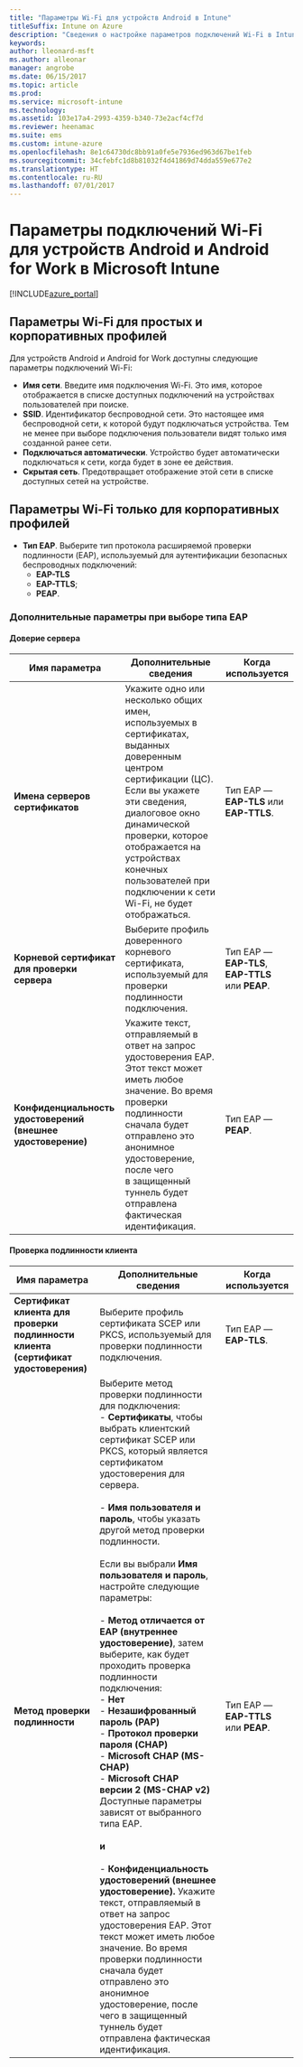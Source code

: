 ```yaml
---
title: "Параметры Wi-Fi для устройств Android в Intune"
titleSuffix: Intune on Azure
description: "Сведения о настройке параметров подключений Wi-Fi в Intune для устройств Android и Android for Work.\""
keywords: 
author: lleonard-msft
ms.author: alleonar
manager: angrobe
ms.date: 06/15/2017
ms.topic: article
ms.prod: 
ms.service: microsoft-intune
ms.technology: 
ms.assetid: 103e17a4-2993-4359-b340-73e2acf4cf7d
ms.reviewer: heenamac
ms.suite: ems
ms.custom: intune-azure
ms.openlocfilehash: 8e1c64730dc8bb91a0fe5e7936ed963d67be1feb
ms.sourcegitcommit: 34cfebfc1d8b81032f4d41869d74dda559e677e2
ms.translationtype: HT
ms.contentlocale: ru-RU
ms.lasthandoff: 07/01/2017
---
```

# <a name="wi-fi-settings-for-android-and-android-for-work-devices-in-microsoft-intune"></a>Параметры подключений Wi-Fi для устройств Android и Android for Work в Microsoft Intune

[!INCLUDE[azure_portal](./includes/azure_portal.md)]

## <a name="wi-fi-settings-for-basic-and-enterprise-profiles"></a>Параметры Wi-Fi для простых и корпоративных профилей

Для устройств Android и Android for Work доступны следующие параметры подключений Wi-Fi:

- **Имя сети**. Введите имя подключения Wi-Fi. Это имя, которое отображается в списке доступных подключений на устройствах пользователей при поиске.
- **SSID**. Идентификатор беспроводной сети. Это настоящее имя беспроводной сети, к которой будут подключаться устройства. Тем не менее при выборе подключения пользователи видят только имя созданной ранее сети.
- **Подключаться автоматически**. Устройство будет автоматически подключаться к сети, когда будет в зоне ее действия.
- **Скрытая сеть**. Предотвращает отображение этой сети в списке доступных сетей на устройстве.


## <a name="wi-fi-settings-for-enterprise-profiles-only"></a>Параметры Wi-Fi только для корпоративных профилей

- **Тип EAP**. Выберите тип протокола расширяемой проверки подлинности (EAP), используемый для аутентификации безопасных беспроводных подключений:
    - **EAP-TLS**
    - **EAP-TTLS**;
    - **PEAP**.

### <a name="further-options-when-you-choose-an-eap-type"></a>Дополнительные параметры при выборе типа EAP

#### <a name="server-trust"></a>Доверие сервера



|Имя параметра|Дополнительные сведения|Когда используется|
|-------------|---------------|-----------|
|**Имена серверов сертификатов**|Укажите одно или несколько общих имен, используемых в сертификатах, выданных доверенным центром сертификации (ЦС). Если вы укажете эти сведения, диалоговое окно динамической проверки, которое отображается на устройствах конечных пользователей при подключении к сети Wi-Fi, не будет отображаться.|Тип EAP — **EAP-TLS** или **EAP-TTLS**.|
|**Корневой сертификат для проверки сервера**|Выберите профиль доверенного корневого сертификата, используемый для проверки подлинности подключения. |Тип EAP — **EAP-TLS**, **EAP-TTLS** или **PEAP**.|
|**Конфиденциальность удостоверений (внешнее удостоверение)**|Укажите текст, отправляемый в ответ на запрос удостоверения EAP. Этот текст может иметь любое значение. Во время проверки подлинности сначала будет отправлено это анонимное удостоверение, после чего в защищенный туннель будет отправлена фактическая идентификация.|Тип EAP — **PEAP**.|


#### <a name="client-authentication"></a>Проверка подлинности клиента


|Имя параметра|Дополнительные сведения|Когда используется|
|----------|--------------|----------|
|**Сертификат клиента для проверки подлинности клиента (сертификат удостоверения)**|Выберите профиль сертификата SCEP или PKCS, используемый для проверки подлинности подключения.|Тип EAP — **EAP-TLS**.|
|**Метод проверки подлинности**|Выберите метод проверки подлинности для подключения:<br>- **Сертификаты**, чтобы выбрать клиентский сертификат SCEP или PKCS, который является сертификатом удостоверения для сервера.<br><br>- **Имя пользователя и пароль**, чтобы указать другой метод проверки подлинности. <br><br>Если вы выбрали **Имя пользователя и пароль**, настройте следующие параметры:<br><br>-  **Метод отличается от EAP (внутреннее удостоверение)**, затем выберите, как будет проходить проверка подлинности подключения:<br>- **Нет**<br>- **Незашифрованный пароль (PAP)**<br>- **Протокол проверки пароля (CHAP)**<br>- **Microsoft CHAP (MS-CHAP)**<br>- **Microsoft CHAP версии 2 (MS-CHAP v2)**<br>Доступные параметры зависят от выбранного типа EAP.<br><br>**и**<br><br>- **Конфиденциальность удостоверений (внешнее удостоверение).** Укажите текст, отправляемый в ответ на запрос удостоверения EAP. Этот текст может иметь любое значение. Во время проверки подлинности сначала будет отправлено это анонимное удостоверение, после чего в защищенный туннель будет отправлена фактическая идентификация.|Тип EAP — **EAP-TTLS** или **PEAP**.|
